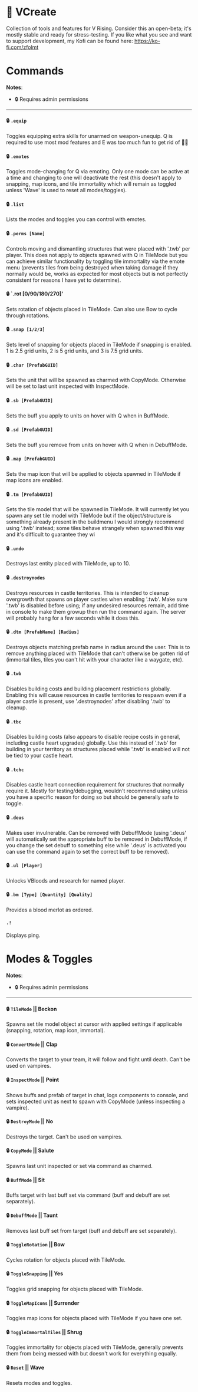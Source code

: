 # 🌠 VCreate

Collection of tools and features for V Rising. Consider this an open-beta; it's mostly stable and ready for stress-testing. If you like what you see and want to support development, my Kofi can be found here: https://ko-fi.com/zfolmt

# Commands

**Notes**:
- 🔒 Requires admin permissions

---

#### 🔒 `.equip`

Toggles equipping extra skills for unarmed on weapon-unequip. Q is required to use most mod features and E was too much fun to get rid of 🤷‍♂️

#### 🔒 `.emotes`

Toggles mode-changing for Q via emoting. Only one mode can be active at a time and changing to one will deactivate the rest (this doesn't apply to snapping, map icons, and tile immortality which will remain as toggled unless 'Wave' is used to reset all modes/toggles).

#### 🔒 `.list`

Lists the modes and toggles you can control with emotes.

#### 🔒 `.perms [Name]`

Controls moving and dismantling structures that were placed with '.twb' per player. This does not apply to objects spawned with Q in TileMode but you can achieve similar functionality by toggling tile immortality via the emote menu (prevents tiles from being destroyed when taking damage if they normally would be, works as expected for most objects but is not perfectly consistent for reasons I have yet to determine).

#### 🔒 `.rot [0/90/180/270]'

Sets rotation of objects placed in TileMode. Can also use Bow to cycle through rotations.

#### 🔒 `.snap [1/2/3]`

Sets level of snapping for objects placed in TileMode if snapping is enabled. 1 is 2.5 grid units, 2 is 5 grid units, and 3 is 7.5 grid units. 

#### 🔒 `.char [PrefabGUID]`

Sets the unit that will be spawned as charmed with CopyMode. Otherwise will be set to last unit inspected with InspectMode.

#### 🔒 `.sb [PrefabGUID]`

Sets the buff you apply to units on hover with Q when in BuffMode.

#### 🔒 `.sd [PrefabGUID]`

Sets the buff you remove from units on hover with Q when in DebuffMode.

#### 🔒 `.map [PrefabGUID]`

Sets the map icon that will be applied to objects spawned in TileMode if map icons are enabled.

#### 🔒 `.tm [PrefabGUID]`

Sets the tile model that will be spawned in TileMode. It will currently let you spawn any set tile model with TileMode but if the object/structure is something already present in the buildmenu I would strongly recommend using '.twb' instead; some tiles behave strangely when spawned this way and it's difficult to guarantee they wi

#### 🔒 `.undo`

Destroys last entity placed with TileMode, up to 10. 

#### 🔒 `.destroynodes`

Destroys resources in castle territories. This is intended to cleanup overgrowth that spawns on player castles when enabling '.twb'. Make sure '.twb' is disabled before using; if any undesired resources remain, add time in console to make them growup then run the command again. The server will probably hang for a few seconds while it does this.

#### 🔒 `.dtm [PrefabName] [Radius]`

Destroys objects matching prefab name in radius around the user. This is to remove anything placed with TileMode that can't otherwise be gotten rid of (immortal tiles, tiles you can't hit with your character like a waygate, etc).

#### 🔒 `.twb`

Disables building costs and building placement restrictions globally. Enabling this will cause resources in castle territories to respawn even if a player castle is present, use '.destroynodes' after disabling '.twb' to cleanup. 

#### 🔒 `.tbc`

Disables building costs (also appears to disable recipe costs in general, including castle heart upgrades) globally. Use this instead of '.twb' for building in your territory as structures placed while '.twb' is enabled will not be tied to your castle heart.

#### 🔒 `.tchc`

Disables castle heart connection requirement for structures that normally require it. Mostly for testing/debugging, wouldn't recommend using unless you have a specific reason for doing so but should be generally safe to toggle.

#### 🔒 `.deus`

Makes user invulnerable. Can be removed with DebuffMode (using '.deus' will automatically set the appropriate buff to be removed in DebuffMode, if you change the set debuff to something else while '.deus' is activated you can use the command again to set the correct buff to be removed).

#### 🔒 `.ul [Player]`

Unlocks VBloods and research for named player.

#### 🔒 `.bm [Type] [Quantity] [Quality]`

Provides a blood merlot as ordered.

#### `.!`

Displays ping.

# Modes & Toggles

**Notes**:
- 🔒 Requires admin permissions

---

#### 🔒 `TileMode` || Beckon

Spawns set tile model object at cursor with applied settings if applicable (snapping, rotation, map icon, immortal).

#### 🔒 `ConvertMode` || Clap

Converts the target to your team, it will follow and fight until death. Can't be used on vampires.

#### 🔒 `InspectMode` || Point

Shows buffs and prefab of target in chat, logs components to console, and sets inspected unit as next to spawn with CopyMode (unless inspecting a vampire).

#### 🔒 `DestroyMode` || No

Destroys the target. Can't be used on vampires.

#### 🔒 `CopyMode` || Salute

Spawns last unit inspected or set via command as charmed.

#### 🔒 `BuffMode` || Sit

Buffs target with last buff set via command (buff and debuff are set separately).

#### 🔒 `DebuffMode` || Taunt

Removes last buff set from target (buff and debuff are set separately).

#### 🔒 `ToggleRotation` || Bow

Cycles rotation for objects placed with TileMode.

#### 🔒 `ToggleSnapping` || Yes

Toggles grid snapping for objects placed with TileMode.

#### 🔒 `ToggleMapIcons` || Surrender

Toggles map icons for objects placed with TileMode if you have one set.

#### 🔒 `ToggleImmortalTiles` || Shrug

Toggles immortality for objects placed with TileMode, generally prevents them from being messed with but doesn't work for everything equally.

#### 🔒 `Reset` || Wave

Resets modes and toggles.
